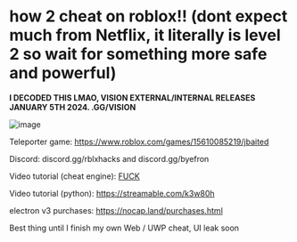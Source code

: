 # how 2 cheat on roblox!! (dont expect much from Netflix, it literally is level 2 so wait for something more safe and powerful)

**I DECODED THIS LMAO, VISION EXTERNAL/INTERNAL RELEASES JANUARY 5TH 2024. .GG/VISION**

![image](https://github.com/rg5x/Netflix/assets/131100291/d1264a30-703a-491d-b068-59d4256ed6d9)


Teleporter game: https://www.roblox.com/games/15610085219/jbaited

Discord: discord.gg/rblxhacks and discord.gg/byefron

Video tutorial (cheat engine): [FUCK](https://www.youtube.com/watch?v=zvUOJ2rhmu8)

Video tutorial (python): https://streamable.com/k3w80h

electron v3 purchases: https://nocap.land/purchases.html

Best thing until I finish my own Web / UWP cheat, UI leak soon
